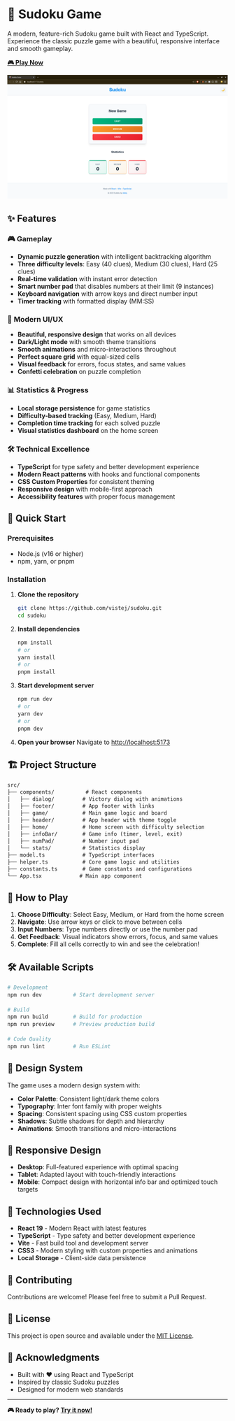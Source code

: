# 🎯 Sudoku Game

A modern, feature-rich Sudoku game built with React and TypeScript. Experience the classic puzzle game with a beautiful, responsive interface and smooth gameplay.

**[🎮 Play Now](https://vistej.github.io/sudoku/)**

![Sudoku Game](src/assets/image.png)

## ✨ Features

### 🎮 **Gameplay**
- **Dynamic puzzle generation** with intelligent backtracking algorithm
- **Three difficulty levels**: Easy (40 clues), Medium (30 clues), Hard (25 clues)
- **Real-time validation** with instant error detection
- **Smart number pad** that disables numbers at their limit (9 instances)
- **Keyboard navigation** with arrow keys and direct number input
- **Timer tracking** with formatted display (MM:SS)

### 🎨 **Modern UI/UX**
- **Beautiful, responsive design** that works on all devices
- **Dark/Light mode** with smooth theme transitions
- **Smooth animations** and micro-interactions throughout
- **Perfect square grid** with equal-sized cells
- **Visual feedback** for errors, focus states, and same values
- **Confetti celebration** on puzzle completion

### 📊 **Statistics & Progress**
- **Local storage persistence** for game statistics
- **Difficulty-based tracking** (Easy, Medium, Hard)
- **Completion time tracking** for each solved puzzle
- **Visual statistics dashboard** on the home screen

### 🛠️ **Technical Excellence**
- **TypeScript** for type safety and better development experience
- **Modern React patterns** with hooks and functional components
- **CSS Custom Properties** for consistent theming
- **Responsive design** with mobile-first approach
- **Accessibility features** with proper focus management

## 🚀 **Quick Start**

### Prerequisites
- Node.js (v16 or higher)
- npm, yarn, or pnpm

### Installation

1. **Clone the repository**
   ```bash
   git clone https://github.com/vistej/sudoku.git
   cd sudoku
   ```

2. **Install dependencies**
   ```bash
   npm install
   # or
   yarn install
   # or
   pnpm install
   ```

3. **Start development server**
   ```bash
   npm run dev
   # or
   yarn dev
   # or
   pnpm dev
   ```

4. **Open your browser**
   Navigate to [http://localhost:5173](http://localhost:5173)

## 🏗️ **Project Structure**

```
src/
├── components/          # React components
│   ├── dialog/         # Victory dialog with animations
│   ├── footer/         # App footer with links
│   ├── game/           # Main game logic and board
│   ├── header/         # App header with theme toggle
│   ├── home/           # Home screen with difficulty selection
│   ├── infoBar/        # Game info (timer, level, exit)
│   ├── numPad/         # Number input pad
│   └── stats/          # Statistics display
├── model.ts            # TypeScript interfaces
├── helper.ts           # Core game logic and utilities
├── constants.ts        # Game constants and configurations
└── App.tsx            # Main app component
```

## 🎯 **How to Play**

1. **Choose Difficulty**: Select Easy, Medium, or Hard from the home screen
2. **Navigate**: Use arrow keys or click to move between cells
3. **Input Numbers**: Type numbers directly or use the number pad
4. **Get Feedback**: Visual indicators show errors, focus, and same values
5. **Complete**: Fill all cells correctly to win and see the celebration!

## 🛠️ **Available Scripts**

```bash
# Development
npm run dev          # Start development server

# Build
npm run build        # Build for production
npm run preview      # Preview production build

# Code Quality
npm run lint         # Run ESLint
```

## 🎨 **Design System**

The game uses a modern design system with:

- **Color Palette**: Consistent light/dark theme colors
- **Typography**: Inter font family with proper weights
- **Spacing**: Consistent spacing using CSS custom properties
- **Shadows**: Subtle shadows for depth and hierarchy
- **Animations**: Smooth transitions and micro-interactions

## 📱 **Responsive Design**

- **Desktop**: Full-featured experience with optimal spacing
- **Tablet**: Adapted layout with touch-friendly interactions
- **Mobile**: Compact design with horizontal info bar and optimized touch targets

## 🔧 **Technologies Used**

- **React 19** - Modern React with latest features
- **TypeScript** - Type safety and better development experience
- **Vite** - Fast build tool and development server
- **CSS3** - Modern styling with custom properties and animations
- **Local Storage** - Client-side data persistence

## 🤝 **Contributing**

Contributions are welcome! Please feel free to submit a Pull Request.

## 📄 **License**

This project is open source and available under the [MIT License](LICENSE).

## 🙏 **Acknowledgments**

- Built with ❤️ using React and TypeScript
- Inspired by classic Sudoku puzzles
- Designed for modern web standards

---

**🎮 Ready to play? [Try it now!](https://vistej.github.io/sudoku/)**
